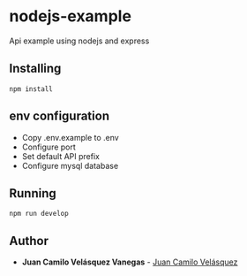 # nodejs-example

Api example using nodejs and express

## Installing

```
npm install
```

## env configuration

* Copy .env.example to .env
* Configure port
* Set default API prefix
* Configure mysql database

## Running

```
npm run develop
```

## Author

* **Juan Camilo Velásquez Vanegas** - [Juan Camilo Velásquez](https://github.com/pillowslept)